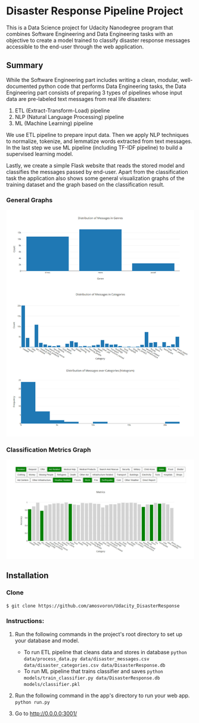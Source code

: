 # Disaster Response Pipeline Project
This is a Data Science project for Udacity Nanodegree program that combines Software Engineering and Data Engineering tasks with an objective to create a model trained to classify disaster response messages accessible to the end-user through the web application.

## Summary

While the Software Engineering part includes writing a clean, modular, well-documented python code that performs Data Engineering tasks, the Data Engineering part consists of preparing 3 types of pipelines whose input data are pre-labeled text messages from real life disasters:

1. ETL (Extract-Transform-Load) pipeline
2. NLP (Natural Language Processing) pipeline
3. ML (Machine Learning) pipeline

We use ETL pipeline to prepare input data. Then we apply NLP techniques to normalize, tokenize, and lemmatize words extracted from text messages. In the last step we use ML pipeline (including TF-IDF pipeline) to build a supervised learning model. 

Lastly, we create a simple Flask website that reads the stored model and classifies the messages passed by end-user. Apart from the classification task the application also shows some general visualization graphs of the training dataset and the graph based on the classification result.

### General Graphs

<div align="center">
  <img src="Graphs1-3.jpg">
</div>

### Classification Metrics Graph

<div align="center">
  <img src="Graph-4.jpg">
</div>

## Installation
### Clone
```sh
$ git clone https://github.com/amosvoron/Udacity_DisasterResponse
```

### Instructions:
1. Run the following commands in the project's root directory to set up your database and model.

    - To run ETL pipeline that cleans data and stores in database
        `python data/process_data.py data/disaster_messages.csv data/disaster_categories.csv data/DisasterResponse.db`
    - To run ML pipeline that trains classifier and saves
        `python models/train_classifier.py data/DisasterResponse.db models/classifier.pkl`

2. Run the following command in the app's directory to run your web app.
    `python run.py`

3. Go to http://0.0.0.0:3001/

